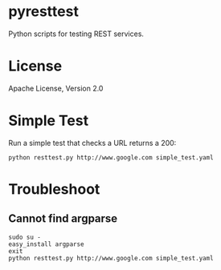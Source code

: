 pyresttest
==========

Python scripts for testing REST services.

# License
Apache License, Version 2.0

# Simple Test

Run a simple test that checks a URL returns a 200:

```
python resttest.py http://www.google.com simple_test.yaml
```

# Troubleshoot

## Cannot find argparse
```
sudo su -
easy_install argparse
exit
python resttest.py http://www.google.com simple_test.yaml
```
